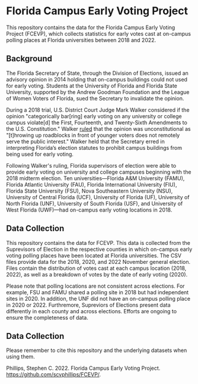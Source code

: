 # Florida Campus Early Voting Project
This repository contains the data for the Florida Campus Early Voting Project (FCEVP), which collects statistics for early votes cast at on-campus polling places at Florida universities between 2018 and 2022.

## Background

The Florida Secretary of State, through the Division of Elections, issued an advisory opinion in 2014 holding that on-campus buildings could not used for early voting. Students at the University of Florida and Florida State University, supported by the Andrew Goodman Foundation and the League of Women Voters of Florida, sued the Secretary to invalidate the opinion.

During a 2018 trial, U.S. District Court Judge Mark Walker considered if the opinion "categorically bar[ring] early voting on any university or college campus violate[d] the First, Fourteenth, and Twenty-Sixth Amendments to the U.S. Constitution." Walker [ruled](https://drive.google.com/file/d/1XVKoOCo2Hkv42PW_IJfVRIM7p89yxFy7/view?usp=sharing) that the opinion was unconstitutional as "[t]hrowing up roadblocks in front of younger voters does not remotely serve the public interest." Walker held that the Secretary erred in interpreting Florida’s election statutes to prohibit campus buildings from being used for early voting. 

Following Walker's ruling, Florida supervisors of election were able to provide early voting on university and college campuses beginning with the 2018 midterm election. Ten universities—Florida A&M University (FAMU), Florida Atlantic University (FAU), Florida International University (FIU), Florida State University (FSU), Nova Southeastern University (NSU), University of Central Florida (UCF), University of Florida (UF), University of North Florida (UNF), University of South Florida (USF), and University of West Florida (UWF)—had on-campus early voting locations in 2018.

## Data Collection

This repository contains the data for FCEVP. This data is collected from the Suprevisors of Election in the respective counties in which on-campus early voting polling places have been located at Florida universities. The CSV files provide data for the 2018, 2020, and 2022 November general election. Files contain the distribution of votes cast at each campus location (2018, 2022), as well as a breakdown of votes by the date of early voting (2020).

Please note that polling locations are not consistent across elections. For example, FSU and FAMU shared a polling site in 2018 but had independent sites in 2020. In addition, the UNF did not have an on-campus polling place in 2020 or 2022. Furthremore, Supreviors of Elections present data differently in each county and across elections. Efforts are ongoing to ensure the completeness of data.

## Data Collection

Please remember to cite this repository and the underlying datasets when using them.

Phillips, Stephen C. 2022. Florida Campus Early Voting Project. https://github.com/scvphillips/FCEVP/. 
